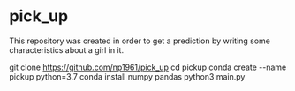 



# pick_up
This repository was created in order to get a prediction by writing some characteristics about a girl in it.

git clone https://github.com/np1961/pick_up
cd pickup
conda create --name pickup python=3.7
conda install numpy pandas
python3 main.py

